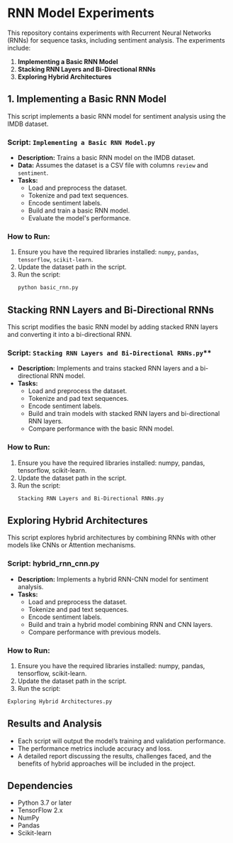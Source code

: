 # RNN Model Experiments

This repository contains experiments with Recurrent Neural Networks (RNNs) for sequence tasks, including sentiment analysis. The experiments include:

1. **Implementing a Basic RNN Model**
2. **Stacking RNN Layers and Bi-Directional RNNs**
3. **Exploring Hybrid Architectures**

## 1. Implementing a Basic RNN Model

This script implements a basic RNN model for sentiment analysis using the IMDB dataset.

### **Script: `Implementing a Basic RNN Model.py`**

- **Description:** Trains a basic RNN model on the IMDB dataset.
- **Data:** Assumes the dataset is a CSV file with columns `review` and `sentiment`.
- **Tasks:**
  - Load and preprocess the dataset.
  - Tokenize and pad text sequences.
  - Encode sentiment labels.
  - Build and train a basic RNN model.
  - Evaluate the model's performance.

### **How to Run:**

1. Ensure you have the required libraries installed: `numpy`, `pandas`, `tensorflow`, `scikit-learn`.
2. Update the dataset path in the script.
3. Run the script:
   ```bash
   python basic_rnn.py 
    ```

## Stacking RNN Layers and Bi-Directional RNNs
This script modifies the basic RNN model by adding stacked RNN layers and converting it into a bi-directional RNN.
### Script: `Stacking RNN Layers and Bi-Directional RNNs.py`**

- **Description:** Implements and trains stacked RNN layers and a bi-directional RNN model.
- **Tasks:**
  - Load and preprocess the dataset.
  - Tokenize and pad text sequences.
  - Encode sentiment labels.
  - Build and train models with stacked RNN layers and bi-directional RNN layers.
  - Compare performance with the basic RNN model.
### **How to Run:**

1. Ensure you have the required libraries installed: numpy, pandas, tensorflow, scikit-learn.
2. Update the dataset path in the script.
3. Run the script:
    ```bash
   Stacking RNN Layers and Bi-Directional RNNs.py
    ```
## Exploring Hybrid Architectures
This script explores hybrid architectures by combining RNNs with other models like CNNs or Attention mechanisms.

### Script: hybrid_rnn_cnn.py
- **Description:** Implements a hybrid RNN-CNN model for sentiment analysis.
- **Tasks:**
  - Load and preprocess the dataset.
  - Tokenize and pad text sequences.
  - Encode sentiment labels.
  - Build and train a hybrid model combining RNN and CNN layers.
  - Compare performance with previous models.

### **How to Run:**
1. Ensure you have the required libraries installed: numpy, pandas, tensorflow, scikit-learn.
2. Update the dataset path in the script.
3. Run the script:
```bash
Exploring Hybrid Architectures.py
```
## Results and Analysis
- Each script will output the model’s training and validation performance.
- The performance metrics include accuracy and loss.
- A detailed report discussing the results, challenges faced, and the benefits of hybrid approaches will be included in the project.

## Dependencies
- Python 3.7 or later
- TensorFlow 2.x
- NumPy
- Pandas
- Scikit-learn

